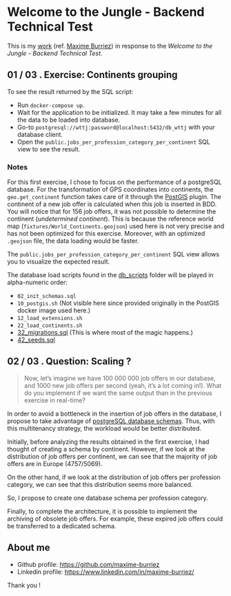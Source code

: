 # Welcome to the Jungle - Backend Technical Test

This is my [work](https://github.com/maxime-burriez/technical_test_wttj) (ref. [Maxime Burriez](https://github.com/maxime-burriez)) in response to the _Welcome to the Jungle - Backend Technical Test_.

## 01 / 03 . Exercise: Continents grouping

To see the result returned by the SQL script:

  * Run `docker-compose up`.
  * Wait for the application to be initialized. It may take a few minutes for all the data to be loaded into database.
  * Go-to `postgresql://wttj:password@localhost:5432/db_wttj` with your database client.
  * Open the `public.jobs_per_profession_category_per_continent` SQL view to see the result.

### Notes

For this first exercise, I chose to focus on the performance of a postgreSQL database. For the transformation of GPS coordinates into continents, the `geo.get_continent` function takes care of it through the [PostGIS](https://postgis.net/) plugin. The continent of a new job offer is calculated when this job is inserted in BDD. You will notice that for 156 job offers, it was not possible to determine the continent (_undetermined continent_). This is because the reference world map (`fixtures/World_Continents.geojson`) used here is not very precise and has not been optimized for this exercise. Moreover, with an optimized `.geojson` file, the data loading would be faster.

The `public.jobs_per_profession_category_per_continent` SQL view allows you to visualize the expected result.

The database load scripts found in the [db_scripts](db_scripts) folder will be played in alpha-numeric order:

  * `02_init_schemas.sql`
  * `10_postgis.sh` (Not visible here since provided originally in the PostGIS docker image used here.)
  * `12_load_extensions.sh`
  * `22_load_continents.sh`
  * [32_migrations.sql](db_scripts/32_migrations.sql) (This is where most of the magic happens.)
  * [42_seeds.sql](db_scripts/42_seeds.sql)

## 02 / 03 . Question: Scaling ?

> Now, let’s imagine we have 100 000 000 job offers in our database, and 1000 new job offers per second (yeah, it’s a lot coming in!). What do you implement if we want the same output than in the previous exercise in real-time?

In order to avoid a bottleneck in the insertion of job offers in the database, I propose to take advantage of [postgreSQL database schemas](https://www.postgresql.org/docs/current/ddl-schemas.html). Thus, with this multitenancy strategy, the workload would be better distributed.

Initially, before analyzing the results obtained in the first exercise, I had thought of creating a schema by continent. However, if we look at the distribution of job offers per continent, we can see that the majority of job offers are in Europe (4757/5069).

On the other hand, if we look at the distribution of job offers per profession category, we can see that this distribution seems more balanced.

So, I propose to create one database schema per profession category.

Finally, to complete the architecture, it is possible to implement the archiving of obsolete job offers. For example, these expired job offers could be transferred to a dedicated schema.

## About me

  * Github profile: https://github.com/maxime-burriez
  * Linkedin profile: https://www.linkedin.com/in/maxime-burriez/

Thank you !
